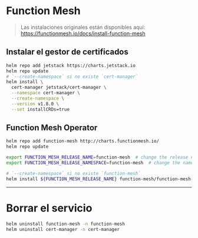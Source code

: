 # Function Mesh

> Las instalaciones originales están disponibles aquí:
> https://functionmesh.io/docs/install-function-mesh

## Instalar el gestor de certificados

```sh
helm repo add jetstack https://charts.jetstack.io
helm repo update
# `--create-namespace` si no existe `cert-manager`
helm install \
  cert-manager jetstack/cert-manager \
  --namespace cert-manager \
  --create-namespace \
  --version v1.8.0 \
  --set installCRDs=true
```

## Function Mesh Operator

```sh
helm repo add function-mesh http://charts.functionmesh.io/
helm repo update

export FUNCTION_MESH_RELEASE_NAME=function-mesh  # change the release name according to your scenario
export FUNCTION_MESH_RELEASE_NAMESPACE=function-mesh  # change the namespace to where you want to install Function Mesh

# `--create-namespace` si no existe `function-mesh`
helm install ${FUNCTION_MESH_RELEASE_NAME} function-mesh/function-mesh-operator -n ${FUNCTION_MESH_RELEASE_NAMESPACE} --create-namespace
```

---

# Borrar el servicio

```sh
helm uninstall function-mesh -n function-mesh
helm uninstall cert-manager -n cert-manager
```
